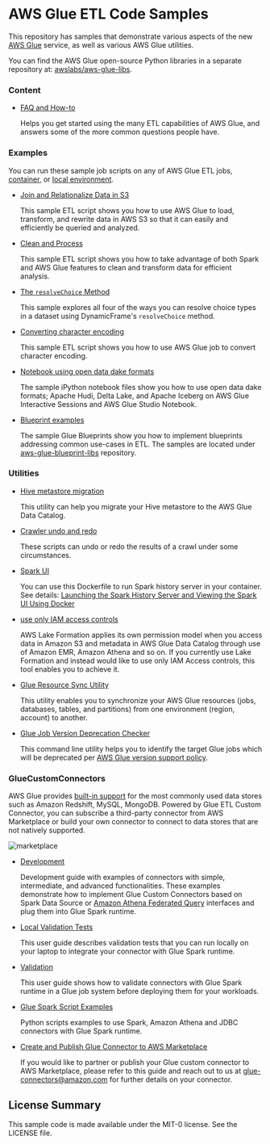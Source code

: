 # AWS Glue ETL Code Samples

This repository has samples that demonstrate various aspects of the new
[AWS Glue](https://aws.amazon.com/glue) service, as well as various
AWS Glue utilities.

You can find the AWS Glue open-source Python libraries in a separate
repository at: [awslabs/aws-glue-libs](https://github.com/awslabs/aws-glue-libs).

### Content

 - [FAQ and How-to](FAQ_and_How_to.md)

   Helps you get started using the many ETL capabilities of AWS Glue, and
   answers some of the more common questions people have.

### Examples
 You can run these sample job scripts on any of AWS Glue ETL jobs, [container](https://aws.amazon.com/blogs/big-data/developing-aws-glue-etl-jobs-locally-using-a-container/), or [local environment](https://docs.aws.amazon.com/glue/latest/dg/aws-glue-programming-etl-libraries.html).

 - [Join and Relationalize Data in S3](examples/join_and_relationalize.md)

   This sample ETL script shows you how to use AWS Glue to load, transform,
   and rewrite data in AWS S3 so that it can easily and efficiently be queried
   and analyzed.

 - [Clean and Process](examples/data_cleaning_and_lambda.md)

   This sample ETL script shows you how to take advantage of both Spark and
   AWS Glue features to clean and transform data for efficient analysis.

 - [The `resolveChoice` Method](examples/resolve_choice.md)

   This sample explores all four of the ways you can resolve choice types
   in a dataset using DynamicFrame's `resolveChoice` method.

 - [Converting character encoding](examples/converting_char_encoding.md)
 
   This sample ETL script shows you how to use AWS Glue job to convert character encoding.

 - [Notebook using open data dake formats](examples/notebooks/)

   The sample iPython notebook files show you how to use open data dake formats; Apache Hudi, Delta Lake, and Apache Iceberg on AWS Glue Interactive Sessions and AWS Glue Studio Notebook.


 - [Blueprint examples](https://github.com/awslabs/aws-glue-blueprint-libs)

   The sample Glue Blueprints show you how to implement blueprints addressing common use-cases in ETL. The samples are located under [aws-glue-blueprint-libs](https://github.com/awslabs/aws-glue-blueprint-libs) repository.


### Utilities

 - [Hive metastore migration](utilities/Hive_metastore_migration/README.md)

   This utility can help you migrate your Hive metastore to the
   AWS Glue Data Catalog.

 - [Crawler undo and redo](utilities/Crawler_undo_redo/README.md)

   These scripts can undo or redo the results of a crawl under
   some circumstances.

 - [Spark UI](utilities/Spark_UI/README.md)

   You can use this Dockerfile to run Spark history server in your container.
   See details: [Launching the Spark History Server and Viewing the Spark UI Using Docker ](https://docs.aws.amazon.com/glue/latest/dg/monitor-spark-ui-history.html#monitor-spark-ui-history-local)

- [use only IAM access controls](utilities/use_only_IAM_access_controls/README.md)

  AWS Lake Formation applies its own permission model when you access data in Amazon S3 and metadata in AWS Glue Data Catalog through use of Amazon EMR, Amazon Athena and so on.
  If you currently use Lake Formation and instead would like to use only IAM Access controls, this tool enables you to achieve it.

- [Glue Resource Sync Utility](utilities/resource_sync/README.md)

  This utility enables you to synchronize your AWS Glue resources (jobs, databases, tables, and partitions) from one environment (region, account) to another.

- [Glue Job Version Deprecation Checker](utilities/glue_version_deprecation_checker/README.md)

  This command line utility helps you to identify the target Glue jobs which will be deprecated per [AWS Glue version support policy](https://docs.aws.amazon.com/glue/latest/dg/glue-version-support-policy.html).

### GlueCustomConnectors
AWS Glue provides [built-in support](https://docs.aws.amazon.com/glue/latest/dg/aws-glue-programming-etl-connect.html) for the most commonly used data stores such as Amazon Redshift, MySQL, MongoDB. Powered by Glue ETL Custom Connector, you can subscribe a third-party connector from AWS Marketplace or build your own connector to connect to data stores that are not natively supported.

 ![marketplace](GlueCustomConnectors/marketplace.jpg)
 
 - [Development](GlueCustomConnectors/development/README.md)

   Development guide with examples of connectors with simple, intermediate, and advanced functionalities. These examples demonstrate how to implement Glue Custom Connectors based on Spark Data Source or [Amazon Athena Federated Query](https://github.com/awslabs/aws-athena-query-federation) interfaces and plug them into Glue Spark runtime.

 - [Local Validation Tests](GlueCustomConnectors/localValidation/README.md)

   This user guide describes validation tests that you can run locally on your laptop to integrate your connector with Glue Spark runtime.
   
 - [Validation](GlueCustomConnectors/glueJobValidation/README.md)

   This user guide shows how to validate connectors with Glue Spark runtime in a Glue job system before deploying them for your workloads.

 - [Glue Spark Script Examples](GlueCustomConnectors/gluescripts/README.md)

   Python scripts examples to use Spark, Amazon Athena and JDBC connectors with Glue Spark runtime.

 - [Create and Publish Glue Connector to AWS Marketplace](GlueCustomConnectors/marketplace)

   If you would like to partner or publish your Glue custom connector to AWS Marketplace, please refer to this guide and reach out to us at glue-connectors@amazon.com for further details on your connector.

## License Summary

This sample code is made available under the MIT-0 license. See the LICENSE file.
